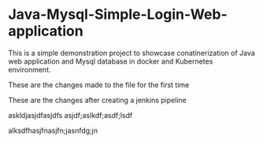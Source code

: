 # Java-Mysql-Simple-Login-Web-application

This is a simple demonstration project to showcase conatinerization of Java web application and Mysql database in docker and Kubernetes environment.

These are the changes made to the file for the first time

These are the changes after creating a jenkins pipeline

askldjasjdfasjdfs
asjdf;aslkdf;asdf;lsdf

alksdfhasjfnasjfn;jasnfdg;jn
